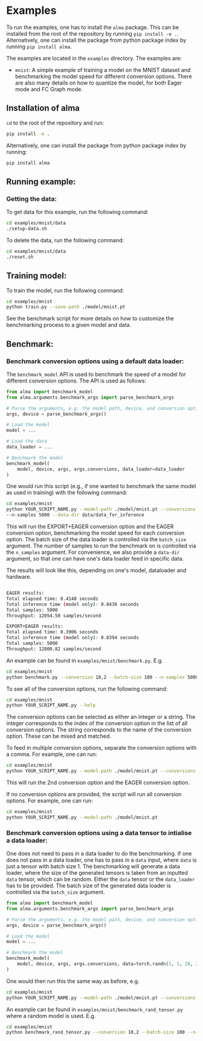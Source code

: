 # Examples

To run the examples, one has to install the `alma` package. This can be installed from the
root of the repository by running `pip install -e .`. Alternatively, one can install the package
from python package index by running `pip install alma`.

The examples are located in the `examples` directory. The examples are:

- `mnist`: A simple example of training a model on the MNIST dataset and benchmarking the model
  speed for different conversion options. There are also many details on how to quantize the model,
  for both Eager mode and FC Graph mode.

## Installation of alma

`cd` to the root of the repository and run:
```bash
pip install -e .
```

Alternatively, one can install the package from python package index by running:
```bash
pip install alma
```

## Running example:

### Getting the data:

To get data for this example, run the following command:

```bash
cd examples/mnist/data
./setup-data.sh
```

To delete the data, run the following command:

```bash
cd examples/mnist/data
./reset.sh
```

## Training model:

To train the model, run the following command:

```bash
cd examples/mnist
python train.py --save-path ./model/mnist.pt
```

See the benchmark script for more details on how to customize the benchmarking process to a given
model and data.

## Benchmark:

### Benchmark conversion options using a default data loader:

The `benchmark_model` API is used to benchmark the speed of a model for different conversion options.
The API is used as follows:

```python
from alma import benchmark_model
from alma.arguments.benchmark_args import parse_benchmark_args

# Parse the arguments, e.g. the model path, device, and conversion options
args, device = parse_benchmark_args()

# Load the model
model = ...

# Load the data
data_loader = ...

# Benchmark the model
benchmark_model(
    model, device, args, args.conversions, data_loader=data_loader
)
```

One would run this script (e.g., if one wanted to benchmark the same model as used in training)
with the following command:

```bash
cd examples/mnist
python YOUR_SCRIPT_NAME.py --model-path ./model/mnist.pt --conversions EAGER,EXPORT+EAGER --batch-size 10
--n-samples 5000 --data-dir data/data_for_inference
```

This will run the EXPORT+EAGER conversion option and the EAGER conversion option, benchmarking the
model speed for each conversion option. The batch size of the data loader is controlled via the
`batch_size` argument. The number of samples to run the benchmark on is controlled via the `n_samples`
argument. For convenience, we also provide a `data-dir` argument, so that one can have one's
data loader feed in specific data.

The results will look like this, depending on one's model, dataloader and hardware.

```bash

EAGER results:
Total elapsed time: 0.4148 seconds
Total inference time (model only): 0.0436 seconds
Total samples: 5000
Throughput: 12054.50 samples/second

EXPORT+EAGER results:
Total elapsed time: 0.3906 seconds
Total inference time (model only): 0.0394 seconds
Total samples: 5000
Throughput: 12800.82 samples/second

```

An example can be found in `examples/mnist/benchmark.py`.
E.g.

```bash
cd examples/mnist
python benchmark.py --conversion 10,2 --batch-size 100 --n-samples 5000 --data-dir data/data_for_inference --model-path mnist-model.pt
```

To see all of the conversion options, run the following command:

```bash
cd examples/mnist
python YOUR_SCRIPT_NAME.py --help
```

The conversion options can be selected as either an integer or a string. The integer corresponds to the
index of the conversion option in the list of all conversion options. The string corresponds to the name
of the conversion option. These can be mixed and matched.

To feed in multiple conversion options, separate the conversion options with a comma. For example, one
can run:

```bash
cd examples/mnist
python YOUR_SCRIPT_NAME.py --model-path ./model/mnist.pt --conversions 2,EAGER
```

This will run the 2nd conversion option and the EAGER conversion option.

If no conversion options are provided, the script will run all conversion options. For example, one can
run:

```bash
cd examples/mnist
python YOUR_SCRIPT_NAME.py --model-path ./model/mnist.pt
```

### Benchmark conversion options using a data tensor to intialise a data loader:

One does not need to pass in a data loader to do the benchmarking. If one does not pass in a data loader,
one has to pass in a `data` input, where `data` is just a tensor with batch size 1.
The benchmarking will generate a data loader, where the size of the generated tensors is
taken from an inputted `data` tensor, which can be random. Either the `data` tensor or the `data_loader`
has to be provided. The batch size of the generated data loader is controlled via the `batch_size` argument.

```python
from alma import benchmark_model
from alma.arguments.benchmark_args import parse_benchmark_args

# Parse the arguments, e.g. the model path, device, and conversion options
args, device = parse_benchmark_args()

# Load the model
model = ...

# Benchmark the model
benchmark_model(
    model, device, args, args.conversions, data=torch.randn(1, 1, 28, 28)
)
```

One would then run this the same way as before, e.g.

```bash
cd examples/mnist
python YOUR_SCRIPT_NAME.py --model-path ./model/mnist.pt --conversions EAGER,EXPORT+EAGER --batch-size 10
```

An example can be found in `examples/mnist/benchmark_rand_tensor.py` where a random model is used.
E.g.
```bash
cd examples/mnist
python benchmark_rand_tensor.py --conversion 10,2 --batch-size 100 --n-samples 5000
```
